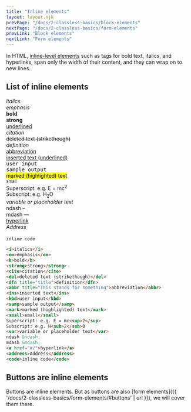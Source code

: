 ```yaml
---
title: "Inline elements"
layout: layout.njk
prevPage: "/docs/2-classless-basics/block-elements"
nextPage: "/docs/2-classless-basics/form-elements"
prevLink: "Block elements"
nextLink: "Form elements"
---
```


In HTML, [inline-level elements](https://developer.mozilla.org/en-US/docs/Web/HTML/Inline_elements) such as tags for bold text, italics, and hyperlinks, span only the width of their content, and they can wrap on to new lines.

## List of inline elements

<div class="xs:flex gap-3 flex-grow-auto mb-2">
  <div>
    <i>italics</i><br><em>emphasis</em><br>
    <b>bold</b><br><strong>strong</strong><br>
    <u>underlined</u><br>
    <cite>citation</cite><br>
    <del>deleted text (strikethough)</del><br>
    <dfn title="title">definition</dfn><br>
    <abbr title="This stands for something">abbreviation</abbr><br>
    <ins>inserted text (underlined)</ins><br>
    <kbd>user input</kbd><br>
    <samp>sample output</samp><br>
  </div>
  <div>
    <mark>marked (highlighted) text</mark><br>
    <small>small</small><br>
    Superscript: e.g. E = mc<sup>2</sup><br>
    Subscript: e.g. H<sub>2</sub>O<br>
    <var>variable or placeholder text</var><br>
    ndash &ndash;<br>
    mdash &mdash;<br>
    <a href="#/">hyperlink</a><br>
    <address>Address</address><br>
    <code>inline code</code><br>
  </div>
</div>

```html
<i>italics</i>
<em>emphasis</em>
<b>bold</b>
<strong>strong</strong>
<cite>citation</cite>
<del>deleted text (strikethough)</del>
<dfn title="title">definition</dfn>
<abbr title="This stands for something">abbreviation</abbr>
<ins>inserted text</ins>
<kbd>user input</kbd>
<samp>sample output</samp>
<mark>marked (highlighted) text</mark>
<small>small</small>
Superscript: e.g. E = mc<sup>2</sup>
Subscript: e.g. H<sub>2</sub>O
<var>variable or placeholder text</var>
ndash &ndash;
mdash &mdash;
<a href="#/">hyperlink</a>
<address>Address</address>
<code>inline code</code>
```

## Buttons are inline elements

Buttons are inline elements. But as buttons are also [form elements]({{ '/docs/2-classless-basics/form-elements/#buttons' | url }}), we will cover them there.